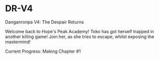 # DR-V4
Danganronpa V4: The Despair Returns

Welcome back to Hope's Peak Academy!
Toko has got herself trapped in another killing game! Join her, as she tries to escape, whilst exposing the mastermind!

Current Progress: Making Chapter #1
